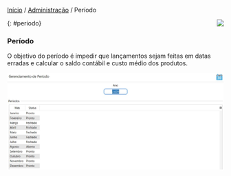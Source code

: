 [Início](index.md) / [Administração](administracao.md) / Período

<a href="http://docs.continentenuvem.com.br/dicas.html#dicas"><img align="right" src="http://docs.continentenuvem.com.br/images/dicas.png"></a>

{: #periodo}

### Período

O objetivo do período é impedir que lançamentos sejam feitas em datas erradas e calcular o saldo contábil e custo médio dos produtos.

![](images/administracao_gerenciamento_periodo.jpg)
